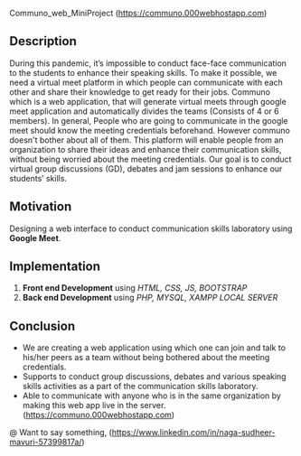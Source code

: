  Communo_web_MiniProject (https://communo.000webhostapp.com)



## Description

During this pandemic, it’s impossible to conduct face-face communication
to the students to enhance their speaking skills. To make it possible, we
need a virtual meet platform in which people can communicate with each
other and share their knowledge to get ready for their jobs. Communo which
is a web application, that will generate virtual meets through google meet
application and automatically divides the teams (Consists of 4 or 6 members). In general, People who are going to communicate in the google
meet should know the meeting credentials beforehand. However communo doesn't bother about all of them. This platform will enable people from an organization to share their
ideas and enhance their communication skills, without being worried about
the meeting credentials. Our goal is to conduct virtual group discussions
(GD), debates and jam sessions to enhance our students’ skills.
## Motivation
Designing a web interface to conduct communication skills laboratory using **Google Meet**.

## Implementation

1. **Front end Development** using _HTML, CSS, JS, BOOTSTRAP_
2. **Back end Development** using _PHP, MYSQL, XAMPP LOCAL SERVER_

## Conclusion

- We are creating a web application using which one can join and talk
to his/her peers as a team without being bothered about the meeting
credentials.
- Supports to conduct group discussions, debates and various
speaking skills activities as a part of the communication skills
laboratory.
- Able to communicate with anyone who is in the same organization by making
this web app live in the server. (https://communo.000webhostapp.com)



@ Want to say something, (https://www.linkedin.com/in/naga-sudheer-mavuri-57399817a/) 
